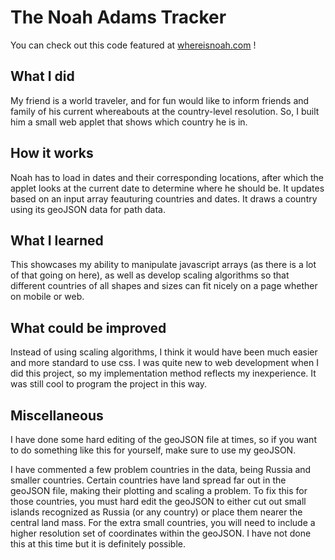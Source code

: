 # The Noah Adams Tracker

You can check out this code featured at [whereisnoah.com](https://www.whereisnoah.com) ! 

## What I did

My friend is a world traveler, and for fun would like to inform friends and family of his current whereabouts at the country-level resolution. So, I built him a small web applet that shows which country he is in. 

## How it works

Noah has to load in dates and their corresponding locations, after which the applet looks at the current date to determine where he should be. It updates based on an input array feauturing countries and dates. It draws a country using its geoJSON data for path data. 

## What I learned

This showcases my ability to manipulate javascript arrays (as there is a lot of that going on here), as well as develop scaling algorithms so that different countries of all shapes and sizes can fit nicely on a page whether on mobile or web. 

## What could be improved

Instead of using scaling algorithms, I think it would have been much easier and more standard to use css. I was quite new to web development when I did this project, so my implementation method reflects my inexperience. It was still cool to program the project in this way.

## Miscellaneous

I have done some hard editing of the geoJSON file at times, so if you want to do something like this for yourself, make sure to use my geoJSON. 

I have commented a few problem countries in the data, being Russia and smaller countries. Certain countries have land spread far out in the geoJSON file, making their plotting and scaling a problem. To fix this for those countries, you must hard edit the geoJSON to either cut out small islands recognized as Russia (or any country) or place them nearer the central land mass. For the extra small countries, you will need to include a higher resolution set of coordinates within the geoJSON. I have not done this at this time but it is definitely possible.


